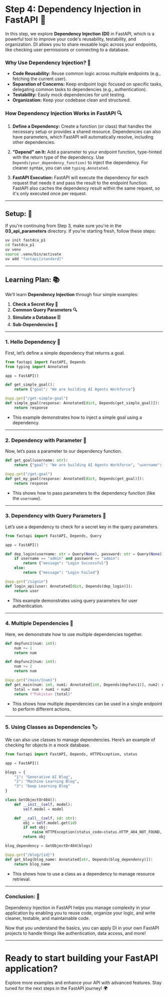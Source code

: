 
# **Step 4: Dependency Injection in FastAPI 🚀**

In this step, we explore **Dependency Injection (DI)** in FastAPI, which is a powerful tool to improve your code's reusability, testability, and organization. DI allows you to share reusable logic across your endpoints, like checking user permissions or connecting to a database.

### **Why Use Dependency Injection? 🤔**

* **Code Reusability:** Reuse common logic across multiple endpoints (e.g., fetching the current user).
* **Separation of Concerns:** Keep endpoint logic focused on specific tasks, delegating common tasks to dependencies (e.g., authentication).
* **Testability:** Easily mock dependencies for unit testing.
* **Organization:** Keep your codebase clean and structured.

### **How Dependency Injection Works in FastAPI 🔍**

1. **Define a Dependency:**
   Create a function (or class) that handles the necessary setup or provides a shared resource. Dependencies can also have parameters, which FastAPI will automatically resolve, including other dependencies.

2. **"Depend" on It:**
   Add a parameter to your endpoint function, type-hinted with the return type of the dependency. Use `Depends(your_dependency_function)` to inject the dependency. For cleaner syntax, you can use `typing.Annotated`.

3. **FastAPI Execution:**
   FastAPI will execute the dependency for each request that needs it and pass the result to the endpoint function. FastAPI also caches the dependency result within the same request, so it's only executed once per request.

---

## **Setup: 🚀**

If you're continuing from Step 3, make sure you're in the **03\_api\_parameters** directory. If you're starting fresh, follow these steps:

```bash
uv init fastdca_p1
cd fastdca_p1
uv venv
source .venv/bin/activate
uv add "fastapi[standard]"
```

---

## **Learning Plan: 📚**

We’ll learn **Dependency Injection** through four simple examples:

1. **Check a Secret Key 🔑**
2. **Common Query Parameters 🔍**
3. **Simulate a Database 🗄️**
4. **Sub-Dependencies 🔗**

---

### **1. Hello Dependency 🌟**

First, let’s define a simple dependency that returns a goal.

```python
from fastapi import FastAPI, Depends
from typing import Annotated

app = FastAPI()

def get_simple_goal():
    return {"goal": "We are building AI Agents Workforce"}

@app.get("/get-simple-goal")
def simple_goal(response: Annotated[dict, Depends(get_simple_goal)]):
    return response
```

* This example demonstrates how to inject a simple goal using a dependency.

---

### **2. Dependency with Parameter 🧩**

Now, let’s pass a parameter to our dependency function.

```python
def get_goal(username: str):
    return {"goal": "We are building AI Agents Workforce", "username": username}

@app.get("/get-goal")
def get_my_goal(response: Annotated[dict, Depends(get_goal)]):
    return response
```

* This shows how to pass parameters to the dependency function (like the `username`).

---

### **3. Dependency with Query Parameters 🔐**

Let’s use a dependency to check for a secret key in the query parameters.

```python
from fastapi import FastAPI, Depends, Query

app = FastAPI()

def dep_login(username: str = Query(None), password: str = Query(None)):
    if username == "admin" and password == "admin":
        return {"message": "Login Successful"}
    else:
        return {"message": "Login Failed"}

@app.get("/signin")
def login_api(user: Annotated[dict, Depends(dep_login)]):
    return user
```

* This example demonstrates using query parameters for user authentication.

---

### **4. Multiple Dependencies 🔄**

Here, we demonstrate how to use multiple dependencies together.

```python
def depfunc1(num: int):
    num += 1
    return num

def depfunc2(num: int):
    num += 2
    return num

@app.get("/main/{num}")
def get_main(num: int, num1: Annotated[int, Depends(depfunc1)], num2: Annotated[int, Depends(depfunc2)]):
    total = num + num1 + num2
    return f"Pakistan {total}"
```

* This shows how multiple dependencies can be used in a single endpoint to perform different actions.

---

### **5. Using Classes as Dependencies 🏷️**

We can also use classes to manage dependencies. Here’s an example of checking for objects in a mock database.

```python
from fastapi import FastAPI, Depends, HTTPException, status

app = FastAPI()

blogs = {
    "1": "Generative AI Blog",
    "2": "Machine Learning Blog",
    "3": "Deep Learning Blog"
}

class GetObjectOr404():
    def __init__(self, model):
        self.model = model

    def __call__(self, id: str):
        obj = self.model.get(id)
        if not obj:
            raise HTTPException(status_code=status.HTTP_404_NOT_FOUND, detail=f"Object ID {id} not found")
        return obj

blog_dependency = GetObjectOr404(blogs)

@app.get("/blog/{id}")
def get_blog(blog_name: Annotated[str, Depends(blog_dependency)]):
    return blog_name
```

* This shows how to use a class as a dependency to manage resource retrieval.

---

### **Conclusion: 🚀**

Dependency Injection in FastAPI helps you manage complexity in your application by enabling you to reuse code, organize your logic, and write cleaner, testable, and maintainable code.

Now that you understand the basics, you can apply DI in your own FastAPI projects to handle things like authentication, data access, and more!

---

# **Ready to start building your FastAPI application?**

Explore more examples and enhance your API with advanced features. Stay tuned for the next steps in the FastAPI journey! 🌍
